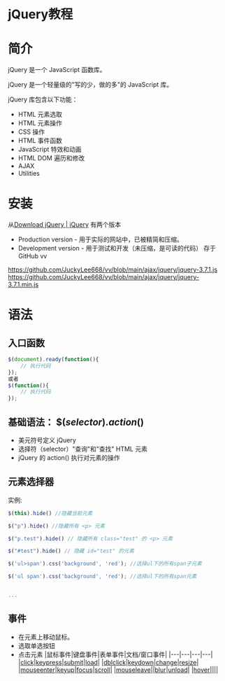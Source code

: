 # jQuery教程
# 简介
jQuery 是一个 JavaScript 函数库。

jQuery 是一个轻量级的"写的少，做的多"的 JavaScript 库。

jQuery 库包含以下功能：

- HTML 元素选取
- HTML 元素操作
- CSS 操作
- HTML 事件函数
- JavaScript 特效和动画
- HTML DOM 遍历和修改
- AJAX
- Utilities
# 安装
从[Download jQuery | jQuery](https://jquery.com/download/)
有两个版本
- Production version - 用于实际的网站中，已被精简和压缩。
- Development version - 用于测试和开发（未压缩，是可读的代码）
存于GitHub vv

https://github.com/JuckyLee668/vv/blob/main/ajax/jquery/jquery-3.7.1.js
https://github.com/JuckyLee668/vv/blob/main/ajax/jquery/jquery-3.7.1.min.js

# 语法
## 入口函数
```js
$(document).ready(function(){
    // 执行代码
});
或者
$(function(){
    // 执行代码
});
```

## 基础语法： **$(_selector_)._action_()**

- 美元符号定义 jQuery
- 选择符（selector）"查询"和"查找" HTML 元素
- jQuery 的 action() 执行对元素的操作
## 元素选择器

实例:
```js
$(this).hide() //隐藏当前元素

$("p").hide() //隐藏所有 <p> 元素

$("p.test").hide() // 隐藏所有 class="test" 的 <p> 元素

$("#test").hide() // 隐藏 id="test" 的元素

$('ul>span').css('background', 'red'); //选择ul下的所有span子元素

$('ul span').css('background', 'red'); //选择ul下的所有span元素


...
```

## 事件
- 在元素上移动鼠标。
- 选取单选按钮
- 点击元素
|鼠标事件|键盘事件|表单事件|文档/窗口事件|
|---|---|---|---|
|[click](https://www.runoob.com/jquery/event-click.html)|[keypress](https://www.runoob.com/jquery/event-keypress.html)|[submit](https://www.runoob.com/jquery/event-submit.html)|[load](https://www.runoob.com/jquery/event-load.html)|
|[dblclick](https://www.runoob.com/jquery/event-dblclick.html)|[keydown](https://www.runoob.com/jquery/event-keydown.html)|[change](https://www.runoob.com/jquery/event-change.html)|[resize](https://www.runoob.com/jquery/event-resize.html)|
|[mouseenter](https://www.runoob.com/jquery/event-mouseenter.html)|[keyup](https://www.runoob.com/jquery/event-keyup.html)|[focus](https://www.runoob.com/jquery/event-focus.html)|[scroll](https://www.runoob.com/jquery/event-scroll.html)|
|[mouseleave](https://www.runoob.com/jquery/event-mouseleave.html)||[blur](https://www.runoob.com/jquery/event-blur.html)|[unload](https://www.runoob.com/jquery/event-unload.html)|
|[hover](https://www.runoob.com/jquery/event-hover.html)||||
